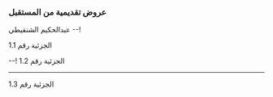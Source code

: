 ### عروض تقديمية من المستقبل
 عبدالحكيم الشنقيطي
--!



الجزئية رقم 1.1

--!
الجزئية رقم 1.2

---
الجزئية رقم 1.3


  
<!--stackedit_data:
eyJoaXN0b3J5IjpbLTU1Mzk5NDY5NF19
-->